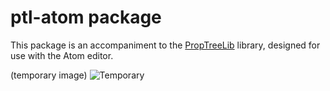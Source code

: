 # ptl-atom package

This package is an accompaniment to the [PropTreeLib](https://github.com/wvannoordt/PropTreeLib) library,
designed for use with the Atom editor.

(temporary image)
![Temporary](https://i.imgur.com/GXPIXTz.png)